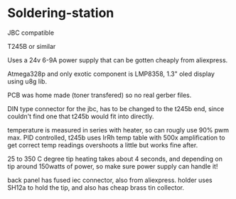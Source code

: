 # Soldering-station
JBC compatible

T245B or similar

Uses a 24v 6-9A power supply that can be gotten cheaply from aliexpress.

Atmega328p and only exotic component is LMP8358, 1.3" oled display using u8g lib.

PCB was home made (toner transfered) so no real gerber files.

DIN type connector for the jbc, has to be changed to the t245b end, since couldn't find one that t245b would fit into directly.

temperature is measured in series with heater, so can rougly use 90% pwm max.
PID controlled, t245b uses IrRh temp table with 500x amplification to get correct temp readings 
overshoots a little but works fine after.

25 to 350 C degree tip heating takes about 4 seconds, and depending on tip around 150watts of power, 
so make sure power supply can handle it!

back panel has fused iec connector, also from aliexpress.
holder uses SH12a to hold the tip, and also has cheap brass tin collector.
